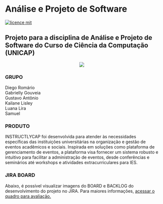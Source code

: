 # Análise e Projeto de Software

[![licence mit](https://img.shields.io/badge/licence-MIT-blue.svg)](./LICENSE)

## Projeto para a disciplina de Análise e Projeto de Software do Curso de Ciência da Computação (UNICAP)
  <p align="center">
   <img src="http://www1.unicap.br/icam/wp-content/uploads/2019/06/marca_nova.svg" />
  </p>
  
### GRUPO 
Diego Romário<br>
Gabrielly Gouveia<br>
Gustavo Antônio<br>
Kailane Lisley<br>
Luana Lira<br>
Samuel<br>

### PRODUTO 
INSTRUCTLYCAP foi desenvolvida para atender às necessidades específicas das instituições universitárias na organização e gestão de eventos acadêmicos e sociais. Inspirada em soluções como plataforma de gerenciamento de eventos, a plataforma visa fornecer um sistema robusto e intuitivo para facilitar a administração de eventos, desde conferências e seminários até workshops e atividades extracurriculares para IES.

### JIRA BOARD
Abaixo, é possível visualizar imagens do BOARD e BACKLOG do desenvolvimento do projeto no JIRA. Para maiores informações, [acessar o quadro para avaliação.](https://unicap-team-e3978zbb.atlassian.net/jira/software/projects/KAN/boards/1?atlOrigin=eyJpIjoiYjkxNTZkOGZjZWY2NDgwZDg0NjQzZDYzMDI4NzUyMzgiLCJwIjoiaiJ9)

